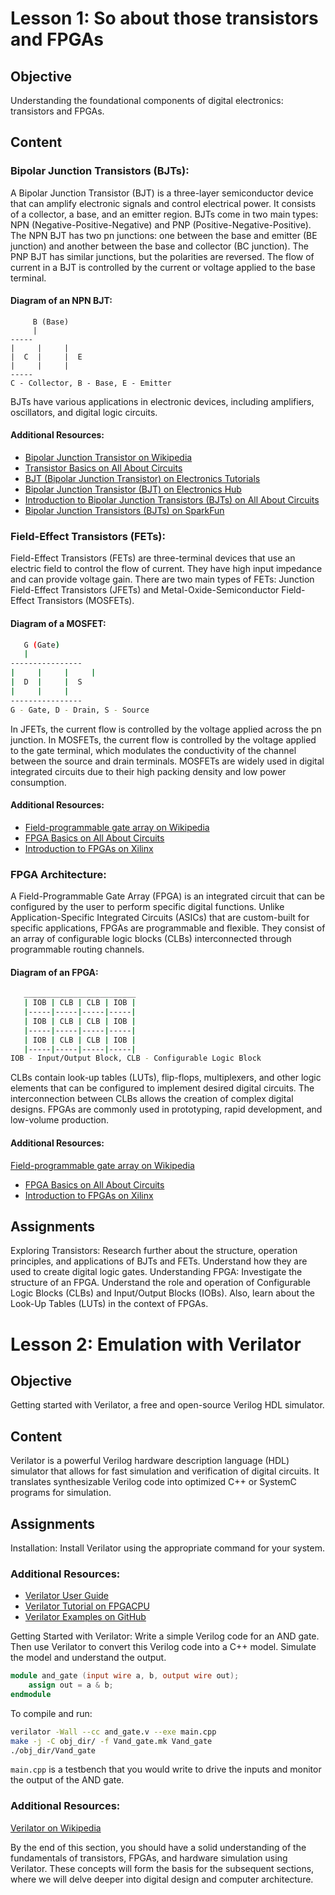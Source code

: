 # Lesson 1: So about those transistors and FPGAs

## Objective
Understanding the foundational components of digital electronics: transistors and FPGAs.

## Content

### Bipolar Junction Transistors (BJTs):
A Bipolar Junction Transistor (BJT) is a three-layer semiconductor device that can amplify electronic signals and control electrical power. It consists of a collector, a base, and an emitter region. BJTs come in two main types: NPN (Negative-Positive-Negative) and PNP (Positive-Negative-Positive). The NPN BJT has two pn junctions: one between the base and emitter (BE junction) and another between the base and collector (BC junction). The PNP BJT has similar junctions, but the polarities are reversed. The flow of current in a BJT is controlled by the current or voltage applied to the base terminal.

#### Diagram of an NPN BJT:
```
     B (Base)
     |
-----
|     |     |   
|  C  |     |  E
|     |     |  
-----
C - Collector, B - Base, E - Emitter
```

BJTs have various applications in electronic devices, including amplifiers, oscillators, and digital logic circuits.

#### Additional Resources:
- [Bipolar Junction Transistor on Wikipedia](https://en.wikipedia.org/wiki/Bipolar_junction_transistor)
- [Transistor Basics on All About Circuits](https://www.allaboutcircuits.com/technical-articles/transistor-basics/)
- [BJT (Bipolar Junction Transistor) on Electronics Tutorials](https://www.electronics-tutorials.ws/transistor/tran_1.html)
- [Bipolar Junction Transistor (BJT) on Electronics Hub](https://www.electronicshub.org/bipolar-junction-transistor-bjt/)
- [Introduction to Bipolar Junction Transistors (BJTs) on All About Circuits](https://www.allaboutcircuits.com/technical-articles/introduction-to-bipolar-junction-transistors-bjts/)
- [Bipolar Junction Transistors (BJTs) on SparkFun](https://learn.sparkfun.com/tutorials/transistors/bipolar-junction-transistors)

### Field-Effect Transistors (FETs):
Field-Effect Transistors (FETs) are three-terminal devices that use an electric field to control the flow of current. They have high input impedance and can provide voltage gain. There are two main types of FETs: Junction Field-Effect Transistors (JFETs) and Metal-Oxide-Semiconductor Field-Effect Transistors (MOSFETs).

#### Diagram of a MOSFET:
```bash
   G (Gate)
   |
----------------
|     |     |     |   
|  D  |     |  S
|     |     |   
----------------
G - Gate, D - Drain, S - Source
```
In JFETs, the current flow is controlled by the voltage applied across the pn junction. In MOSFETs, the current flow is controlled by the voltage applied to the gate terminal, which modulates the conductivity of the channel between the source and drain terminals. MOSFETs are widely used in digital integrated circuits due to their high packing density and low power consumption.

#### Additional Resources:
- [Field-programmable gate array on Wikipedia](https://en.wikipedia.org/wiki/Field-programmable_gate_array)
- [FPGA Basics on All About Circuits](https://www.allaboutcircuits.com/technical-articles/fpga-basics-introduction-to-field-programmable-gate-arrays/)
- [Introduction to FPGAs on Xilinx](https://www.xilinx.com/support/documentation/introduction-to-fpgas/vivado-overview.html)

### FPGA Architecture:
A Field-Programmable Gate Array (FPGA) is an integrated circuit that can be configured by the user to perform specific digital functions. Unlike Application-Specific Integrated Circuits (ASICs) that are custom-built for specific applications, FPGAs are programmable and flexible. They consist of an array of configurable logic blocks (CLBs) interconnected through programmable routing channels.

#### Diagram of an FPGA:
```bash
   _________________________
   | IOB | CLB | CLB | IOB |
   |-----|-----|-----|-----|
   | IOB | CLB | CLB | IOB |
   |-----|-----|-----|-----|
   | IOB | CLB | CLB | IOB |
   |-----|-----|-----|-----|
IOB - Input/Output Block, CLB - Configurable Logic Block
```
CLBs contain look-up tables (LUTs), flip-flops, multiplexers, and other logic elements that can be configured to implement desired digital circuits. The interconnection between CLBs allows the creation of complex digital designs. FPGAs are commonly used in prototyping, rapid development, and low-volume production.

#### Additional Resources:
[Field-programmable gate array on Wikipedia](https://en.wikipedia.org/wiki/Field-programmable_gate_array)
- [FPGA Basics on All About Circuits](https://www.allaboutcircuits.com/technical-articles/fpga-basics-introduction-to-field-programmable-gate-arrays/)
- [Introduction to FPGAs on Xilinx](https://www.xilinx.com/support/documentation/introduction-to-fpgas/vivado-overview.html)

## Assignments
Exploring Transistors: Research further about the structure, operation principles, and applications of BJTs and FETs. Understand how they are used to create digital logic gates.
Understanding FPGA: Investigate the structure of an FPGA. Understand the role and operation of Configurable Logic Blocks (CLBs) and Input/Output Blocks (IOBs). Also, learn about the Look-Up Tables (LUTs) in the context of FPGAs.

# Lesson 2: Emulation with Verilator

## Objective
Getting started with Verilator, a free and open-source Verilog HDL simulator.

## Content
Verilator is a powerful Verilog hardware description language (HDL) simulator that allows for fast simulation and verification of digital circuits. It translates synthesizable Verilog code into optimized C++ or SystemC programs for simulation.

## Assignments
Installation: Install Verilator using the appropriate command for your system.

### Additional Resources:
- [Verilator User Guide](https://www.veripool.org/wiki/verilator/UserGuide)
- [Verilator Tutorial on FPGACPU](https://www.fpgacpu.org/verilog/verilator/tutorial.html)
- [Verilator Examples on GitHub](https://github.com/verilator/verilator_examples)

Getting Started with Verilator: Write a simple Verilog code for an AND gate. Then use Verilator to convert this Verilog code into a C++ model. Simulate the model and understand the output.

```verilog
module and_gate (input wire a, b, output wire out);
    assign out = a & b;
endmodule
```
To compile and run:
```bash
verilator -Wall --cc and_gate.v --exe main.cpp
make -j -C obj_dir/ -f Vand_gate.mk Vand_gate
./obj_dir/Vand_gate
```
`main.cpp` is a testbench that you would write to drive the inputs and monitor the output of the AND gate.

### Additional Resources:
[Verilator on Wikipedia](https://en.wikipedia.org/wiki/Verilator)

By the end of this section, you should have a solid understanding of the fundamentals of transistors, FPGAs, and hardware simulation using Verilator. These concepts will form the basis for the subsequent sections, where we will delve deeper into digital design and computer architecture.